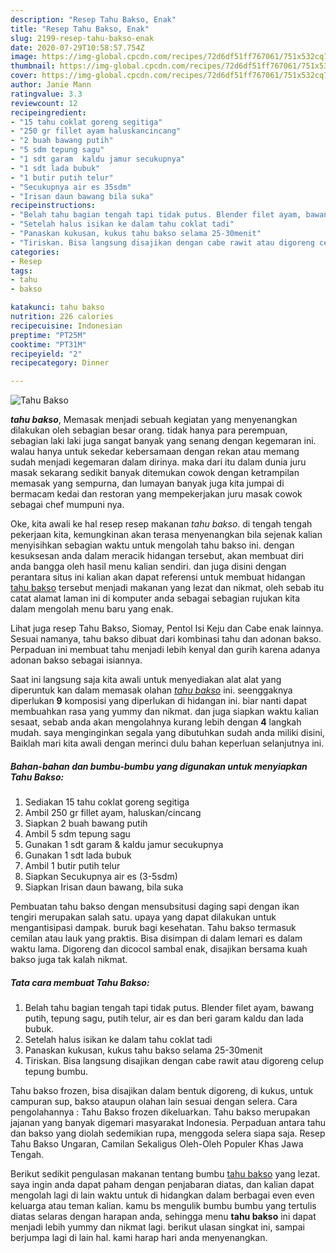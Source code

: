 ```yaml
---
description: "Resep Tahu Bakso, Enak"
title: "Resep Tahu Bakso, Enak"
slug: 2199-resep-tahu-bakso-enak
date: 2020-07-29T10:58:57.754Z
image: https://img-global.cpcdn.com/recipes/72d6df51ff767061/751x532cq70/tahu-bakso-foto-resep-utama.jpg
thumbnail: https://img-global.cpcdn.com/recipes/72d6df51ff767061/751x532cq70/tahu-bakso-foto-resep-utama.jpg
cover: https://img-global.cpcdn.com/recipes/72d6df51ff767061/751x532cq70/tahu-bakso-foto-resep-utama.jpg
author: Janie Mann
ratingvalue: 3.3
reviewcount: 12
recipeingredient:
- "15 tahu coklat goreng segitiga"
- "250 gr fillet ayam haluskancincang"
- "2 buah bawang putih"
- "5 sdm tepung sagu"
- "1 sdt garam  kaldu jamur secukupnya"
- "1 sdt lada bubuk"
- "1 butir putih telur"
- "Secukupnya air es 35sdm"
- "Irisan daun bawang bila suka"
recipeinstructions:
- "Belah tahu bagian tengah tapi tidak putus. Blender filet ayam, bawang putih, tepung sagu, putih telur, air es dan beri garam kaldu dan lada bubuk."
- "Setelah halus isikan ke dalam tahu coklat tadi"
- "Panaskan kukusan, kukus tahu bakso selama 25-30menit"
- "Tiriskan. Bisa langsung disajikan dengan cabe rawit atau digoreng celup tepung bumbu."
categories:
- Resep
tags:
- tahu
- bakso

katakunci: tahu bakso 
nutrition: 226 calories
recipecuisine: Indonesian
preptime: "PT25M"
cooktime: "PT31M"
recipeyield: "2"
recipecategory: Dinner

---
```



![Tahu Bakso](https://img-global.cpcdn.com/recipes/72d6df51ff767061/751x532cq70/tahu-bakso-foto-resep-utama.jpg)

<b><i>tahu bakso</i></b>, Memasak menjadi sebuah kegiatan yang menyenangkan dilakukan oleh sebagian besar orang. tidak hanya para perempuan, sebagian laki laki juga sangat banyak yang senang dengan kegemaran ini. walau hanya untuk sekedar kebersamaan dengan rekan atau memang sudah menjadi kegemaran dalam dirinya. maka dari itu dalam dunia juru masak sekarang sedikit banyak ditemukan cowok dengan ketrampilan memasak yang sempurna, dan lumayan banyak juga kita jumpai di bermacam kedai dan restoran yang mempekerjakan juru masak cowok sebagai chef mumpuni nya.

Oke, kita awali ke hal resep resep makanan <i>tahu bakso</i>. di tengah tengah pekerjaan kita, kemungkinan akan terasa menyenangkan bila sejenak kalian menyisihkan sebagian waktu untuk mengolah tahu bakso ini. dengan kesuksesan anda dalam meracik hidangan tersebut, akan membuat diri anda bangga oleh hasil menu kalian sendiri. dan juga disini dengan perantara situs ini kalian akan dapat referensi untuk membuat hidangan <u>tahu bakso</u> tersebut menjadi makanan yang lezat dan nikmat, oleh sebab itu catat alamat laman ini di komputer anda sebagai sebagian rujukan kita dalam mengolah menu baru yang enak.

Lihat juga resep Tahu Bakso, Siomay, Pentol Isi Keju dan Cabe enak lainnya. Sesuai namanya, tahu bakso dibuat dari kombinasi tahu dan adonan bakso. Perpaduan ini membuat tahu menjadi lebih kenyal dan gurih karena adanya adonan bakso sebagai isiannya.


Saat ini langsung saja kita awali untuk menyediakan alat alat yang diperuntuk kan dalam memasak olahan <u><i>tahu bakso</i></u> ini. seenggaknya diperlukan <b>9</b> komposisi yang diperlukan di hidangan ini. biar nanti dapat membuahkan rasa yang yummy dan nikmat. dan juga siapkan waktu kalian sesaat, sebab anda akan mengolahnya kurang lebih dengan <b>4</b> langkah mudah. saya menginginkan segala yang dibutuhkan sudah anda miliki disini, Baiklah mari kita awali dengan merinci dulu bahan keperluan selanjutnya ini.

<!--inarticleads1-->

##### Bahan-bahan dan bumbu-bumbu yang digunakan untuk menyiapkan Tahu Bakso:

1. Sediakan 15 tahu coklat goreng segitiga
1. Ambil 250 gr fillet ayam, haluskan/cincang
1. Siapkan 2 buah bawang putih
1. Ambil 5 sdm tepung sagu
1. Gunakan 1 sdt garam &amp; kaldu jamur secukupnya
1. Gunakan 1 sdt lada bubuk
1. Ambil 1 butir putih telur
1. Siapkan Secukupnya air es (3-5sdm)
1. Siapkan Irisan daun bawang, bila suka


Pembuatan tahu bakso dengan mensubsitusi daging sapi dengan ikan tengiri merupakan salah satu. upaya yang dapat dilakukan untuk mengantisipasi dampak. buruk bagi kesehatan. Tahu bakso termasuk cemilan atau lauk yang praktis. Bisa disimpan di dalam lemari es dalam waktu lama. Digoreng dan dicocol sambal enak, disajikan bersama kuah bakso juga tak kalah nikmat. 

<!--inarticleads2-->

##### Tata cara membuat Tahu Bakso:

1. Belah tahu bagian tengah tapi tidak putus. Blender filet ayam, bawang putih, tepung sagu, putih telur, air es dan beri garam kaldu dan lada bubuk.
1. Setelah halus isikan ke dalam tahu coklat tadi
1. Panaskan kukusan, kukus tahu bakso selama 25-30menit
1. Tiriskan. Bisa langsung disajikan dengan cabe rawit atau digoreng celup tepung bumbu.


Tahu bakso frozen, bisa disajikan dalam bentuk digoreng, di kukus, untuk campuran sup, bakso ataupun olahan lain sesuai dengan selera. Cara pengolahannya : Tahu Bakso frozen dikeluarkan. Tahu bakso merupakan jajanan yang banyak digemari masyarakat Indonesia. Perpaduan antara tahu dan bakso yang diolah sedemikian rupa, menggoda selera siapa saja. Resep Tahu Bakso Ungaran, Camilan Sekaligus Oleh-Oleh Populer Khas Jawa Tengah. 

Berikut sedikit pengulasan makanan tentang bumbu <u>tahu bakso</u> yang lezat. saya ingin anda dapat paham dengan penjabaran diatas, dan kalian dapat mengolah lagi di lain waktu untuk di hidangkan dalam berbagai even even keluarga atau teman kalian. kamu bs mengulik bumbu bumbu yang tertulis diatas selaras dengan harapan anda, sehingga menu <b>tahu bakso</b> ini dapat menjadi lebih yummy dan nikmat lagi. berikut ulasan singkat ini, sampai berjumpa lagi di lain hal. kami harap hari anda menyenangkan.
